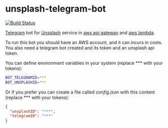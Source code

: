 # unsplash-telegram-bot

[![Build Status](https://travis-ci.org/angelabad/unsplash-telegram-bot.svg?branch=master)](https://travis-ci.org/angelabad/unsplash-telegram-bot)

[Telegram](https://telegram.org) bot for [Unsplash](https://unsplash.com) service in [aws api gateway](https://aws.amazon.com/api-gateway) and [aws lambda](https://aws.amazon.com/lambda).

To run this bot you should have an AWS account, and it can incurs in costs. You also need a telegram bot created and its token and an unsplash api token.

You can define environment variables in your system (replace \*\*\* with your tokens):

```bash
BOT_TELEGRAMID=***
BOT_UNSPLASHID=***
```

Or if you prefer you can create a file called *config.json* with this content (replace \*\*\* with your tokens):

```json
{
  "unsplashID": "***",
  "telegramID": "***"
}
